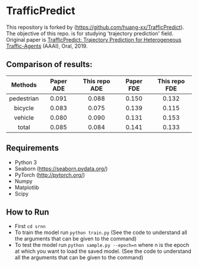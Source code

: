 # TrafficPredict
This repository is forked by (https://github.com/huang-xx/TrafficPredict).
The objective of this repo. is for studying 'trajectory prediction' field.
Original paper is [TrafficPredict: Trajectory Prediction for Heterogeneous Traffic-Agents](https://arxiv.org/abs/1811.02146) (AAAI), Oral, 2019.

## Comparison of results:
|   Methods  | Paper  ADE | This repo ADE | Paper  FDE | This repo FDE |
|:----------:|:----------:|:-------------:|:----------:|:-------------:|
| pedestrian |    0.091   |     0.088     |    0.150   |     0.132     |
|   bicycle  |    0.083   |     0.075     |    0.139   |     0.115     |
|   vehicle  |    0.080   |     0.090     |    0.131   |     0.153     |
|    total   |    0.085   |     0.084     |    0.141   |     0.133     |

## Requirements

* Python 3
* Seaborn (https://seaborn.pydata.org/)
* PyTorch (http://pytorch.org/)
* Numpy
* Matplotlib
* Scipy

## How to Run
* First `cd srnn`
* To train the model run `python train.py` (See the code to understand all the arguments that can be given to the command)
* To test the model run `python sample.py --epoch=n` where n is the epoch at which you want to load the saved model. (See the code to understand all the arguments that can be given to the command)
